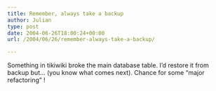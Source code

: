 ```yaml
---
title: Remember, always take a backup
author: Julian
type: post
date: 2004-06-26T18:00:24+00:00
url: /2004/06/26/remember-always-take-a-backup/

---
```

Something in tikiwiki broke the main database table. I&#8217;d restore it from backup but&#8230; (you know what comes next). Chance for some &#8220;major refactoring&#8221; !